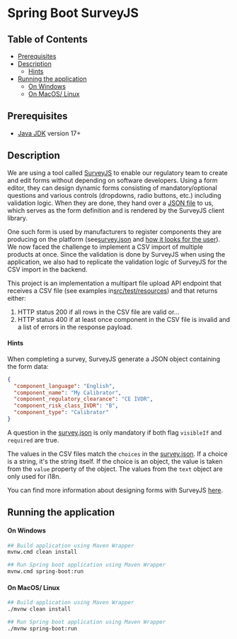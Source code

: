 # Spring Boot SurveyJS

## Table of Contents

* [Prerequisites](#prerequisites)
* [Description](#description)
  * [Hints](#hints)
* [Running the application](#running-the-application)
  * [On Windows](#on-windows)
  * [On MacOS/ Linux](#on-macos-linux)

## Prerequisites

- [Java JDK](https://www.oracle.com/pl/java/technologies/downloads/#java17) version 17+

## Description

We are using a tool called [SurveyJS](https://surveyjs.io/) to enable our regulatory team to create
and edit forms without depending on software developers.
Using a form editor, they can design dynamic forms
consisting of mandatory/optional questions and various controls (dropdowns, radio buttons, etc.)
including validation logic. When they are done, they hand over
a [JSON file](./src/main/resources/survey.json) to us, which serves as the form definition and is
rendered by the SurveyJS client library.

One such form is used by manufacturers to register components they are producing on the platform
(see[survey.json](./src/main/resources/survey.json)
and [how it looks for the user](https://surveyjs.io/published?id=6f4e0ee9-c761-4705-9748-331e677adba3)).
We now faced the challenge to implement a CSV import of multiple products at once.
Since the validation is done by SurveyJS when using the application,
we also had to replicate the validation logic of SurveyJS
for the CSV import in the backend.

This project is an implementation a multipart file upload API endpoint that receives a CSV file (see
examples in[src/test/resources](src/test/resources)) and that returns either:

1. HTTP status 200 if all rows in the CSV file are valid or...
2. HTTP status 400 if at least once component in the CSV file is invalid and a list of errors in the
   response payload.

#### Hints

When completing a survey, SurveyJS generate a JSON object containing the form data:

```json
{
  "component_language": "English",
  "component_name": "My Calibrator",
  "component_regulatory_clearance": "CE IVDR",
  "component_risk_class_IVDR": "B",
  "component_type": "Calibrator"
}
```

A question in the [survey.json](./src/main/resources/survey.json) is only mandatory if both
flag `visibleIf` and
`required` are true.

The values in the CSV files match the `choices` in
the [survey.json](./src/main/resources/survey.json). If a choice is
a string, it's the string itself. If the choice is an object, the value is taken from the `value`
property of the
object. The values from the `text` object are only used for i18n.

You can find more information about designing forms with SurveyJS
[here](https://surveyjs.io/form-library/documentation/design-survey/conditional-logic).

## Running the application

#### On Windows

```bash
## Build application using Maven Wrapper
mvnw.cmd clean install

## Run Spring boot application using Maven Wrapper
mvnw.cmd spring-boot:run
```

#### On MacOS/ Linux

```bash
## Build application using Maven Wrapper
./mvnw clean install

## Run Spring boot application using Maven Wrapper
./mvnw spring-boot:run
```